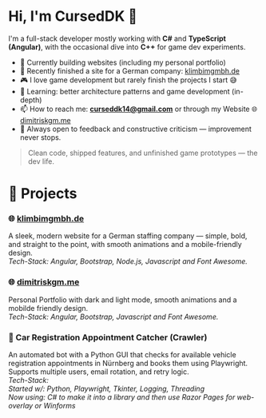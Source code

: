 # Hi, I'm CursedDK 👋

I'm a full-stack developer mostly working with **C#** and **TypeScript (Angular)**, with the occasional dive into **C++** for game dev experiments.

- 🔭 Currently building websites (including my personal portfolio)
- 🏢 Recently finished a site for a German company: [klimbimgmbh.de](https://klimbimgmbh.de)
- 🎮 I love game development but rarely finish the projects I start 😅
- 🌱 Learning: better architecture patterns and game development (in-depth)
- 📫 How to reach me: **curseddk14@gmail.com** or through my Website 🌐 [dimitriskgm.me](https://dimitriskgm.me)
- 💬 Always open to feedback and constructive criticism — improvement never stops.

> Clean code, shipped features, and unfinished game prototypes — the dev life.

# 🚀 Projects

### 🌐 [klimbimgmbh.de](https://klimbimgmbh.de)
A sleek, modern website for a German staffing company — simple, bold, and straight to the point, with smooth animations and a mobile-friendly design.  
*Tech-Stack: Angular, Bootstrap, Node.js, Javascript and Font Awesome.*

### 🌐 [dimitriskgm.me](https://dimitriskgm.me)
Personal Portfolio with dark and light mode, smooth animations and a mobilde friendly design.  
*Tech-Stack: Angular, Bootstrap, Javascript and Font Awesome.*

### 🤖 Car Registration Appointment Catcher (Crawler)
An automated bot with a Python GUI that checks for available vehicle registration appointments in Nürnberg and books them using Playwright. Supports multiple users, email rotation, and retry logic.  
*Tech-Stack:*  
*Started w/: Python, Playwright, Tkinter, Logging, Threading*  
*Now using: C# to make it into a library and then use Razor Pages for web-overlay or Winforms*
<!--
**CursedDK/CursedDK** is a ✨ _special_ ✨ repository because its `README.md` (this file) appears on your GitHub profile.

Here are some ideas to get you started:

- 🔭 I’m currently working on ...
- 🌱 I’m currently learning ...
- 👯 I’m looking to collaborate on ...
- 🤔 I’m looking for help with ...
- 💬 Ask me about ...
- 📫 How to reach me: ...
- ⚡ Fun fact: ...
-->
